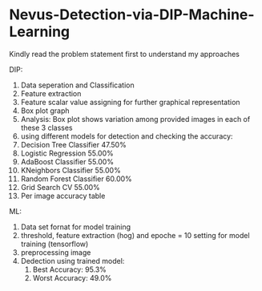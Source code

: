 # Nevus-Detection-via-DIP-Machine-Learning
Kindly read the problem statement first to understand my approaches

DIP:
1) Data seperation and Classification
2) Feature extraction
3) Feature scalar value assigning for further graphical representation
4) Box plot graph
5) Analysis: Box plot shows variation among provided images in each of these 3 classes
6) using different models for detection and checking the accuracy:
  1) Decision Tree Classifier   47.50%
  2) Logistic Regression        55.00%
  3) AdaBoost Classifier        55.00%
  4) KNeighbors Classifier      55.00%
  5) Random Forest Classifier   60.00%
  6) Grid Search CV             55.00%
7) Per image accuracy table

ML:
1) Data set fornat for model training
2) threshold, feature extraction (hog) and epoche = 10 setting for model training (tensorflow)
3) preprocessing image
4) Dedection using trained model:
   1) Best Accuracy: 95.3%
   2) Worst Accuracy: 49.0%

